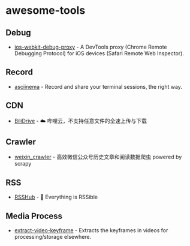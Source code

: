# awesome-tools

## Debug
- [ios-webkit-debug-proxy](https://github.com/google/ios-webkit-debug-proxy) - A DevTools proxy (Chrome Remote Debugging Protocol) for iOS devices (Safari Remote Web Inspector).

## Record
- [asciinema](https://asciinema.org/) - Record and share your terminal sessions, the right way.

## CDN
- [BiliDrive](https://github.com/Hsury/BiliDrive) - ☁️  哔哩云，不支持任意文件的全速上传与下载

## Crawler
- [weixin_crawler](https://github.com/54xingzhe/weixin_crawler) - 高效微信公众号历史文章和阅读数据爬虫 powered by scrapy

## RSS
- [RSSHub](https://github.com/DIYgod/RSSHub) - 🍰 Everything is RSSible

## Media Process
- [extract-video-keyframe](https://github.com/minqukanq/extract-video-keyframe) - Extracts the keyframes in videos for processing/storage elsewhere.
